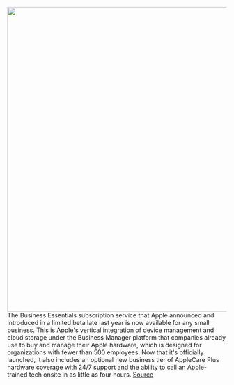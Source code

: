 <img src='https://cdn.vox-cdn.com/thumbor/NiUOqR9ppz7LO68wJy-cwJvUoe8=/168x62:820x578/1200x800/filters:focal(412x272:568x428)/cdn.vox-cdn.com/uploads/chorus_image/image/70696299/Apple_Business_Essentials_lifestyle_iPad_mini_big.jpg.large.0.jpg' width='700px' /><br/>
The Business Essentials subscription service that Apple announced and introduced in a limited beta late last year is now available for any small business. This is Apple's vertical integration of device management and cloud storage under the Business Manager platform that companies already use to buy and manage their Apple hardware, which is designed for organizations with fewer than 500 employees. Now that it's officially launched, it also includes an optional new business tier of AppleCare Plus hardware coverage with 24/7 support and the ability to call an Apple-trained tech onsite in as little as four hours.
<a href='https://www.theverge.com/2022/3/31/23005413/apple-business-essentials-mdm-icloud-security'> Source <a/>